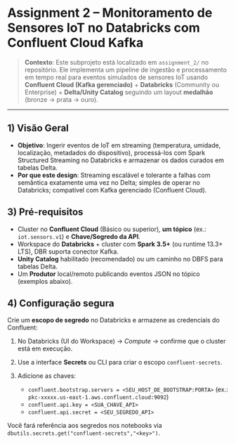 # Assignment 2 – Monitoramento de Sensores IoT no Databricks com Confluent Cloud Kafka

> **Contexto**: Este subprojeto está localizado em `assignment_2/` no repositório. Ele implementa um pipeline de ingestão e processamento em tempo real para eventos simulados de sensores IoT usando **Confluent Cloud (Kafka gerenciado)** + **Databricks** (Community ou Enterprise) + **Delta/Unity Catalog** seguindo um layout **medalhão** (bronze → prata → ouro).

---

## 1) Visão Geral

* **Objetivo**: Ingerir eventos de IoT em streaming (temperatura, umidade, localização, metadados do dispositivo), processá-los com Spark Structured Streaming no Databricks e armazenar os dados curados em tabelas Delta.
* **Por que este design**: Streaming escalável e tolerante a falhas com semântica exatamente uma vez no Delta; simples de operar no Databricks; compatível com Kafka gerenciado (Confluent Cloud).

## 3) Pré-requisitos

* Cluster no **Confluent Cloud** (Básico ou superior), **um tópico** (ex.: `iot.sensors.v1`) e **Chave/Segredo da API**.
* Workspace do **Databricks** + cluster com **Spark 3.5+** (ou runtime 13.3+ LTS), DBR suporta conector Kafka.
* **Unity Catalog** habilitado (recomendado) ou um caminho no DBFS para tabelas Delta.
* Um **Produtor** local/remoto publicando eventos JSON no tópico (exemplos abaixo).

## 4) Configuração segura

Crie um **escopo de segredo** no Databricks e armazene as credenciais do Confluent:

1. No Databricks (UI do Workspace) → *Compute* → confirme que o cluster está em execução.
2. Use a interface **Secrets** ou CLI para criar o escopo `confluent-secrets`.
3. Adicione as chaves:

    * `confluent.bootstrap.servers = <SEU_HOST_DE_BOOTSTRAP:PORTA>` (ex.: `pkc-xxxxx.us-east-1.aws.confluent.cloud:9092`)
    * `confluent.api.key = <SUA_CHAVE_API>`
    * `confluent.api.secret = <SEU_SEGREDO_API>`

Você fará referência aos segredos nos notebooks via `dbutils.secrets.get("confluent-secrets","<key>")`.
